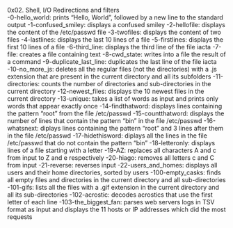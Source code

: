 0x02. Shell, I/O Redirections and filters    
-0-hello_world: prints “Hello, World”, followed by a new line to the standard output
-1-confused_smiley: displays a confused smiley
-2-hellofile: displays the content of the /etc/passwd file
-3-twofiles: displays the content of two files
-4-lastlines: displays the last 10 lines of a file
-5-firstlines: displays the first 10 lines of a file
-6-third_line: displays the third line of the file iacta
-7-file: creates a file containing text
-8-cwd_state: writes into a file the result of a command
-9-duplicate_last_line: duplicates the last line of the file iacta
-10-no_more_js: deletes all the regular files (not the directories) with a .js extension that are present in the current directory and all its subfolders
-11-directories: counts the number of directories and sub-directories in the current directory
-12-newest_files: displays the 10 newest files in the current directory
-13-unique: takes a list of words as input and prints only words that appear exactly once
-14-findthatword: displays lines containing the pattern “root” from the file /etc/passwd
-15-countthatword: displays the number of lines that contain the pattern “bin” in the file /etc/passwd
-16-whatsnext: diplays lines containing the pattern “root” and 3 lines after them in the file /etc/passwd
-17-hidethisword: diplays all the lines in the file /etc/passwd that do not contain the pattern “bin”
-18-letteronly: displays lines of a file starting with a letter
-19-AZ: replaces all characters A and c from input to Z and e respectively
-20-hiago: removes all letters c and C from input
-21-reverse: reverses input
-22-users_and_homes: displays all users and their home directories, sorted by users
-100-empty_casks: finds all empty files and directories in the current directory and all sub-directories
-101-gifs: lists all the files with a .gif extension in the current directory and all its sub-directories
-102-acrostic: decodes acrostics that use the first letter of each line
-103-the_biggest_fan: parses web servers logs in TSV format as input and displays the 11 hosts or IP addresses which did the most requests
